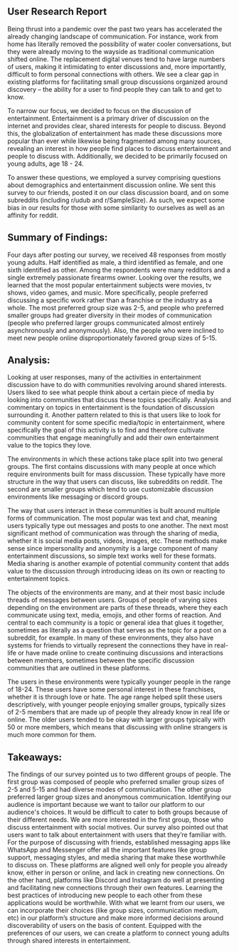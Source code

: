 ## User Research Report

Being thrust into a pandemic over the past two years has accelerated the already changing landscape of communication. For instance, work from home has literally removed the possibility of water cooler conversations, but they were already moving to the wayside as traditional communication shifted online. The replacement digital venues tend to have large numbers of users, making it intimidating to enter discussions and, more importantly, difficult to form personal connections with others. We see a clear gap in existing platforms for facilitating small group discussions organized around discovery – the ability for a user to find people they can talk to and get to know.

To narrow our focus, we decided to focus on the discussion of entertainment. Entertainment is a primary driver of discussion on the internet and provides clear, shared interests for people to discuss. Beyond this, the globalization of entertainment has made these discussions more popular than ever while likewise being fragmented among many sources, revealing an interest in how people find places to discuss entertainment and people to discuss with. Additionally, we decided to be primarily focused on young adults, age 18 - 24.

To answer these questions, we employed a survey comprising questions about demographics and entertainment discussion online. We sent this survey to our friends, posted it on our class discussion board, and on some subreddits (including r/udub and r/SampleSize). As such, we expect some bias in our results for those with some similarity to ourselves as well as an affinity for reddit.

## Summary of Findings:
Four days after posting our survey, we received 48 responses from mostly young adults. Half identified as male, a third identified as female, and one sixth identified as other. Among the respondents were many redditors and a single extremely passionate firearms owner. Looking over the results, we learned that the most popular entertainment subjects were movies, tv shows, video games, and music. More specifically, people preferred discussing a specific work rather than a franchise or the industry as a whole. The most preferred group size was 2-5, and people who preferred smaller groups had greater diversity in their modes of communication (people who preferred larger groups communicated almost entirely asynchronously and anonymously). Also, the people who were inclined to meet new people online disproportionately favored group sizes of 5-15.

## Analysis:
Looking at user responses, many of the activities in entertainment discussion have to do with communities revolving around shared interests. Users liked to see what people think about a certain piece of media by looking into communities that discuss these topics specifically. Analysis and commentary on topics in entertainment is the foundation of discussion surrounding it. Another pattern related to this is that users like to look for community content for some specific media/topic in entertainment, where specifically the goal of this activity is to find and therefore cultivate communities that engage meaningfully and add their own entertainment value to the topics they love.

The environments in which these actions take place split into two general groups. The first contains discussions with many people at once which require environments built for mass discussion. These typically have more structure in the way that users can discuss, like subreddits on reddit. The second are smaller groups which tend to use customizable discussion environments like messaging or discord groups.

The way that users interact in these communities is built around multiple forms of communication. The most popular was text and chat, meaning users typically type out messages and posts to one another. The next most significant method of communication was through the sharing of media, whether it is social media posts, videos, images, etc. These methods make sense since impersonality and anonymity is a large component of many entertainment discussions, so simple text works well for these formats. Media sharing is another example of potential community content that adds value to the discussion through introducing ideas on its own or reacting to entertainment topics.

The objects of the environments are many, and at their most basic include threads of messages between users. Groups of people of varying sizes depending on the environment are parts of these threads, where they each communicate using text, media, emojis, and other forms of reaction. And central to each community is a topic or general idea that glues it together, sometimes as literally as a question that serves as the topic for a post on a subreddit, for example. In many of these environments, they also have systems for friends to virtually represent the connections they have in real-life or have made online to create continuing discussions and interactions between members, sometimes between the specific discussion communities that are outlined in these platforms.

The users in these environments were typically younger people in the range of 18-24. These users have some personal interest in these franchises, whether it is through love or hate. The age range helped split these users descriptively, with younger people enjoying smaller groups, typically sizes of 2-5 members that are made up of people they already know in real life or online. The older users tended to be okay with larger groups typically with 50 or more members, which means that discussing with online strangers is much more common for them.

## Takeaways:
The findings of our survey pointed us to two different groups of people. The first group was composed of people who preferred smaller group sizes of 2-5 and 5-15 and had diverse modes of communication. The other group preferred larger group sizes and anonymous communication. Identifying our audience is important because we want to tailor our platform to our audience's choices. It would be difficult to cater to both groups because of their different needs. We are more interested in the first group, those who discuss entertainment with social motives. Our survey also pointed out that users want to talk about entertainment with users that they’re familiar with. For the purpose of discussing with friends, established messaging apps like WhatsApp and Messenger offer all the important features like group support, messaging styles, and media sharing that make these worthwhile to discuss on. These platforms are aligned well only for people you already know, either in person or online, and lack in creating new connections. On the other hand, platforms like Discord and Instagram do well at presenting and facilitating new connections through their own features. Learning the best practices of introducing new people to each other from these applications would be worthwhile. With what we learnt from our users, we can incorporate their choices (like group sizes, communication medium, etc) in our platform’s structure and make more informed decisions around discoverability of users on the basis of content. Equipped with the preferences of our users, we can create a platform to connect young adults through shared interests in entertainment.
